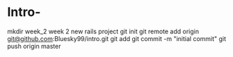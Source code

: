 Intro-
======

mkdir week_2
week 2 new rails project
git init
git remote add origin git@github.com:Bluesky99/intro.git
git add
git commit -m "initial commit"
git push origin master
 
